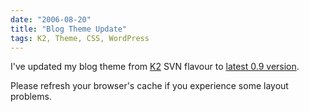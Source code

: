 ```yaml
---
date: "2006-08-20"
title: "Blog Theme Update"
tags: K2, Theme, CSS, WordPress
---
```


I've updated my blog theme from
[K2](https://web.archive.org/web/20150107112837/https://getk2.com/about/)
SVN flavour to
[latest 0.9 version](https://web.archive.org/web/20140717031744/https://getk2.com/2006/08/k2-09-release/).

Please refresh your browser's cache if you experience some layout problems.
